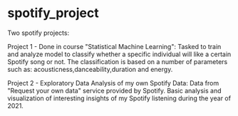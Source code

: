 # spotify_project
Two spotify projects: 


Project 1 - Done in course "Statistical Machine Learning": 
Tasked to train and analyze model to classify whether a specific individual will like a certain Spotify song or not. The classification is based on a number of parameters such as: acousticness,danceability,duration and energy.


Project 2 - Exploratory Data Analysis of my own Spotify Data: 
Data from "Request your own data" service provided by Spotify. Basic analysis and visualization of interesting insights of my Spotify listening during the year of 2021.
